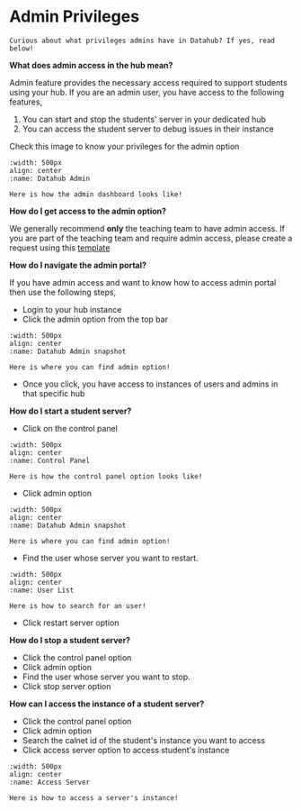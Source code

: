 # Admin Privileges

```{note}
Curious about what privileges admins have in Datahub? If yes, read below!

```

**What does admin access in the hub mean?** 

Admin feature provides the necessary access required to support students using your hub. If you are an admin user, you have access to the following features,

1. You can start and stop the students' server in your dedicated hub
2. You can access the student server to debug issues in their instance

Check this image to know your privileges for the admin option

```{figure} images/admin.png
:width: 500px
align: center
:name: Datahub Admin

Here is how the admin dashboard looks like!
```

**How do I get access to the admin option?** 

We generally recommend **only** the teaching team to have admin access. If you are part of the teaching team and require admin access, please create a request using this [template](https://github.com/berkeley-dsep-infra/datahub/issues/new?assignees=&labels=support&template=admin_request.yml)

**How do I navigate the admin portal?**

If you have admin access and want to know how to access admin portal then use the following steps,

- Login to your hub instance
- Click the admin option from the top bar

```{figure} images/adminaccess.PNG
:width: 500px
align: center
:name: Datahub Admin snapshot

Here is where you can find admin option!
```
- Once  you click, you have access to instances of users and admins in that specific hub

**How do I start a student server?**

- Click on the control panel

```{figure} images/controlpanel.PNG
:width: 500px
align: center
:name: Control Panel

Here is how the control panel option looks like!
```
- Click admin option

```{figure} images/adminaccess.PNG
:width: 500px
align: center
:name: Datahub Admin snapshot

Here is where you can find admin option!
```
- Find the user whose server you want to restart. 

```{figure} images/user.PNG
:width: 500px
align: center
:name: User List

Here is how to search for an user!
```
- Click restart server option

**How do I stop a student server?**

- Click the control panel option
- Click admin option
- Find the user whose server you want to stop. 
- Click stop server option

**How can I access the instance of a student server?**

- Click the control panel option
- Click admin option
- Search the calnet id of the student's instance you want to access
- Click access server option to access student's instance


```{figure} images/accessserver.PNG
:width: 500px
align: center
:name: Access Server

Here is how to access a server's instance!
```
